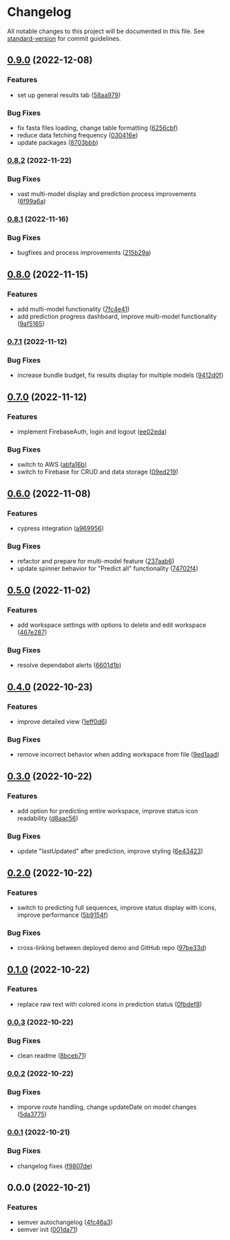 # Changelog

All notable changes to this project will be documented in this file. See [standard-version](https://github.com/conventional-changelog/standard-version) for commit guidelines.

## [0.9.0](https://github.com/chrispysz/amyloid-ui/compare/v0.8.2...v0.9.0) (2022-12-08)


### Features

* set up general results tab ([58aa979](https://github.com/chrispysz/amyloid-ui/commit/58aa979664990e3e4a7557eefaee32b068f1f4a4))


### Bug Fixes

* fix fasta files loading, change table formatting ([6256cbf](https://github.com/chrispysz/amyloid-ui/commit/6256cbf2ee5ffce4c5ec7261b79c8f0972f120bd))
* reduce data fetching frequency ([030416e](https://github.com/chrispysz/amyloid-ui/commit/030416efd6c7f948b611a6a62b309ffc7cce263e))
* update packages ([8703bbb](https://github.com/chrispysz/amyloid-ui/commit/8703bbb7e0cdae581ae8434734773dd444f1a518))

### [0.8.2](https://github.com/chrispysz/amyloid-ui/compare/v0.8.1...v0.8.2) (2022-11-22)


### Bug Fixes

* vast multi-model display and prediction process improvements ([6f99a6a](https://github.com/chrispysz/amyloid-ui/commit/6f99a6adf225078b1e0bb17308891e8270ea71c7))

### [0.8.1](https://github.com/chrispysz/amyloid-ui/compare/v0.8.0...v0.8.1) (2022-11-16)


### Bug Fixes

* bugfixes and process improvements ([215b29a](https://github.com/chrispysz/amyloid-ui/commit/215b29a4d32ce258a0ee0babc8b9e51cc34ea948))

## [0.8.0](https://github.com/chrispysz/amyloid-ui/compare/v0.7.1...v0.8.0) (2022-11-15)


### Features

* add multi-model functionality ([7fc4e41](https://github.com/chrispysz/amyloid-ui/commit/7fc4e41159202c98f8b810f9d833edc6cedff45b))
* add prediction progress dashboard, improve multi-model functionality ([9af5165](https://github.com/chrispysz/amyloid-ui/commit/9af5165c775abaf25663bc021500e56ce54c2e0c))

### [0.7.1](https://github.com/chrispysz/amyloid-ui/compare/v0.7.0...v0.7.1) (2022-11-12)


### Bug Fixes

* increase bundle budget, fix results display for multiple models ([9412d0f](https://github.com/chrispysz/amyloid-ui/commit/9412d0fff094e102475a2541968e67e0e65d2769))

## [0.7.0](https://github.com/chrispysz/amyloid-ui/compare/v0.6.0...v0.7.0) (2022-11-12)


### Features

* implement FirebaseAuth, login and logout ([ee02eda](https://github.com/chrispysz/amyloid-ui/commit/ee02eda762b11aa2c83844a62042d8212599f1d3))


### Bug Fixes

* switch to AWS ([abfa16b](https://github.com/chrispysz/amyloid-ui/commit/abfa16bbf0fed3d6ab921801defae354d7b5a11d))
* switch to Firebase for CRUD and data storage ([09ed219](https://github.com/chrispysz/amyloid-ui/commit/09ed219dd85a8af4121564ca72e9e187897f9207))

## [0.6.0](https://github.com/chrispysz/amyloid-ui/compare/v0.5.0...v0.6.0) (2022-11-08)


### Features

* cypress integration ([a969956](https://github.com/chrispysz/amyloid-ui/commit/a9699565c5c8ca9c7657670c905d7856cba83c22))


### Bug Fixes

* refactor and prepare for multi-model feature ([237aab6](https://github.com/chrispysz/amyloid-ui/commit/237aab674c96f0d011a9a1e4b8eba2ed7998236d))
* update spinner behavior for "Predict all" functionality ([74702f4](https://github.com/chrispysz/amyloid-ui/commit/74702f4eec552858c86a455a3825292a6b035d46))

## [0.5.0](https://github.com/chrispysz/amyloid-ui/compare/v0.4.0...v0.5.0) (2022-11-02)


### Features

* add workspace settings with options to delete and edit workspace ([467e287](https://github.com/chrispysz/amyloid-ui/commit/467e287b4fe0f9f5fda451bc17b6bbfb9d7d1d81))


### Bug Fixes

* resolve dependabot alerts ([6601d1b](https://github.com/chrispysz/amyloid-ui/commit/6601d1b86ea1bb552a60cc1d0e25b626da46318a))

## [0.4.0](https://github.com/chrispysz/amyloid-ui/compare/v0.3.0...v0.4.0) (2022-10-23)


### Features

* improve detailed view ([1eff0d6](https://github.com/chrispysz/amyloid-ui/commit/1eff0d69d0a4ae6994dc846f9491883b94d4eb84))


### Bug Fixes

* remove incorrect behavior when adding workspace from file ([9ed1aad](https://github.com/chrispysz/amyloid-ui/commit/9ed1aad7265e42b251664cce52f8d6662915bc46))

## [0.3.0](https://github.com/chrispysz/amyloid-ui/compare/v0.2.0...v0.3.0) (2022-10-22)


### Features

* add option for predicting entire workspace, improve status icon readability ([d8aac56](https://github.com/chrispysz/amyloid-ui/commit/d8aac561329264492056765ad7123f61f8b740d2))


### Bug Fixes

* update "lastUpdated" after prediction, improve styling ([6e43423](https://github.com/chrispysz/amyloid-ui/commit/6e4342350dc8d2fa7a9bf9770f151f6a62b962ae))

## [0.2.0](https://github.com/chrispysz/amyloid-ui/compare/v0.1.0...v0.2.0) (2022-10-22)


### Features

* switch to predicting full sequences, improve status display with icons, improve performance ([5b9154f](https://github.com/chrispysz/amyloid-ui/commit/5b9154f1f36a468dc8d88d8267abdc9624c84a22))


### Bug Fixes

* cross-linking between deployed demo and  GitHub repo ([97be33d](https://github.com/chrispysz/amyloid-ui/commit/97be33dd8aebe913d943c5c6ff9401dd669e4e6a))

## [0.1.0](https://github.com/chrispysz/amyloid-ui/compare/v0.0.3...v0.1.0) (2022-10-22)


### Features

* replace raw text with colored icons in prediction status ([0fbdef8](https://github.com/chrispysz/amyloid-ui/commit/0fbdef82a97a3118dacacef6055334e16a7b3f9a))

### [0.0.3](https://github.com/chrispysz/amyloid-ui/compare/v0.0.2...v0.0.3) (2022-10-22)


### Bug Fixes

* clean readme ([8bceb71](https://github.com/chrispysz/amyloid-ui/commit/8bceb7170ef47a3f4015736facf77f4c137d2c42))

### [0.0.2](https://github.com/chrispysz/amyloid-ui/compare/v0.0.1...v0.0.2) (2022-10-22)


### Bug Fixes

* imporve route handling, change updateDate on model changes ([5da3775](https://github.com/chrispysz/amyloid-ui/commit/5da37759e4abdf404e6dc2b2d124598f8bc8bc4a))

### [0.0.1](https://github.com/chrispysz/amyloid-ui/compare/v0.0.0...v0.0.1) (2022-10-21)


### Bug Fixes

* changelog fixes ([f9807de](https://github.com/chrispysz/amyloid-ui/commits/f9807dec5ff5c21f76e4ac838a473213a6d7251f))

## 0.0.0 (2022-10-21)


### Features

* semver autochangelog ([4fc46a3](https://github.com/chrispysz/amyloid-ui/commit/4fc46a359aeb50482bf3f49f35d4a7fa169f2b81))
* semver init ([001da71](https://github.com/chrispysz/amyloid-ui/commit/001da7127bb4418d98adbc8f293e9dc44dd6dddb))
